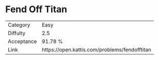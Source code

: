 # Fend Off Titan

<table>
    <tr>
        <td>Category</td>
        <td>Easy</td>
    </tr>
    <tr>
        <td>Diffulty</td>
        <td>2.5</td>
    </tr>
    <tr>
        <td>Acceptance</td>
        <td>91.78 %</td>
    </tr>
    <tr>
        <td>Link</td>
        <td>https://open.kattis.com/problems/fendofftitan</td>
    </tr>
</table>